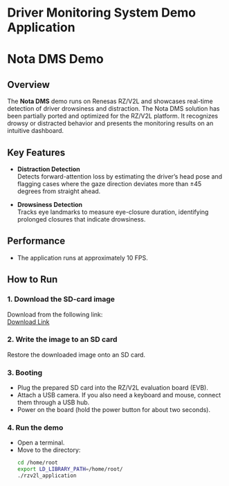 # Driver Monitoring System Demo Application

# Nota DMS Demo

## Overview
The **Nota DMS** demo runs on Renesas RZ/V2L and showcases real-time detection of driver drowsiness and distraction. The Nota DMS solution has been partially ported and optimized for the RZ/V2L platform. It recognizes drowsy or distracted behavior and presents the monitoring results on an intuitive dashboard.

## Key Features
- **Distraction Detection**  
  Detects forward-attention loss by estimating the driver’s head pose and flagging cases where the gaze direction deviates more than ±45 degrees from straight ahead.

- **Drowsiness Detection**  
  Tracks eye landmarks to measure eye-closure duration, identifying prolonged closures that indicate drowsiness.

## Performance
- The application runs at approximately 10 FPS.

## How to Run

### 1. Download the SD-card image
Download from the following link:  
[Download Link](https://drive.google.com/file/d/1450NCNEJpAUqxiMO50N77mGGszne-LaV/view?usp=sharing)

### 2. Write the image to an SD card
Restore the downloaded image onto an SD card.

### 3. Booting
- Plug the prepared SD card into the RZ/V2L evaluation board (EVB).
- Attach a USB camera. If you also need a keyboard and mouse, connect them through a USB hub.
- Power on the board (hold the power button for about two seconds).

### 4. Run the demo
- Open a terminal.
- Move to the directory:
  ```bash
  cd /home/root
  export LD_LIBRARY_PATH=/home/root/
  ./rzv2l_application
  
